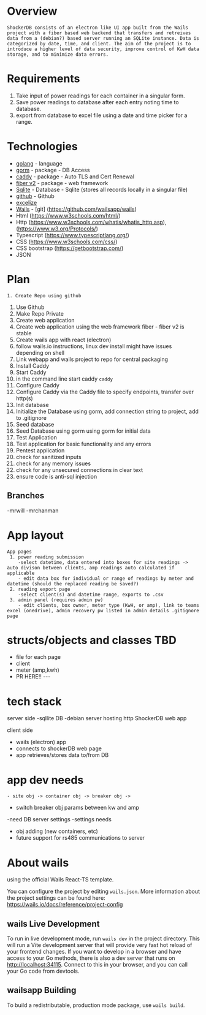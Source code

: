 # Overview

	ShockerDB consists of an electron like UI app built from the Wails project with a fiber based web backend that transfers and retreives data from a (debian?) based server running an SQLite instance. Data is categorized by date, time, and client. The aim of the project is to introduce a higher level of data security, improve control of KwH data storage, and to minimize data errors.

# Requirements

 1. Take input of power readings for each container in a singular form.
 2. Save power readings to database after each entry noting time to database.
 3. export from database to excel file using a date and time picker for a range.

# Technologies

 * [golang](https://go.dev/) - language
 * [gorm](https://github.com/go-gorm/gorm) - package - DB Access
 * [caddy](https://github.com/caddyserver/caddy) - package - Auto TLS and Cert Renewal
 * [fiber v2](https://github.com/gofiber/fiber) - package - web framework
 * [Sqlite](https://sqlite.org/) - Database - Sqlite (stores all records locally in a singular file)
 * [github](https://github.com) - Github
 * [excelize](https://github.com/qax-os/excelize)
 * [Wails](https://wails.io/)  - [git] (https://github.com/wailsapp/wails)
 * Html (https://www.w3schools.com/html/)
 * Http (https://www.w3schools.com/whatis/whatis_http.asp), (https://www.w3.org/Protocols/)
 * Typescript (https://www.typescriptlang.org/)
 * CSS (https://www.w3schools.com/css/)
 * CSS bootstrap (https://getbootstrap.com/)
 * JSON

# Plan

	1. Create Repo using github
  1. Use Github
  2. Make Repo Private
 2. Create web application
  1. Create web application using the web framework fiber - fiber v2 is stable
 3. Create wails app with react (electron)
  1. follow wails.io instructions, linux dev install might have issues depending on shell
 4. Link webapp and wails project to repo for central packaging
 6. Install Caddy
 7. Start Caddy
  1. in the command line start caddy
   `caddy`
 8. Configure Caddy
  1. Configure Caddy via the Caddy file to specify endpoints, transfer over http(s)
 9. Init database
  1. Initialize the Database using gorm, add connection string to project, add to .gitignore
 10. Seed database
  1. Seed Database using gorm using gorm for initial data
 11. Test Application
  1. Test application for basic functionality and any errors
 12. Pentest application
  1. check for sanitized inputs
  2. check for any memory issues
  3. check for any unsecured connections in clear text
  4. ensure code is anti-sql injection


## Branches

-mrwill
-mrchanman

# App layout
	App pages
	 1. power reading submission
		-select datetime, data entered into boxes for site readings -> auto divison between clients, amp readings auto calculated if applicable
		- edit data box for individual or range of readings by meter and datetime (should the replaced reading be saved?)
     2. reading export page
        -select client(s) and datetime range, exports to .csv
	 3. admin panel (requires admin pw)
		- edit clients, box owner, meter type (KwH, or amp), link to teams excel (onedrive), admin recovery pw listed in admin details .gitignore page

# structs/objects and classes TBD
 - file for each page
 - client
 - meter (amp,kwh)
 - PR HERE!! ---

# tech stack

 server side
  -sqllite DB
  -debian server hosting http ShockerDB web app

 client side
  - wails (electron) app
  - connects to shockerDB web page
  - app retrieves/stores data to/from DB

# app dev needs

	- site obj -> container obj -> breaker obj ->
 - switch breaker obj params between kw and amp

 -need DB server settings
 -settings needs
 - obj adding (new containers, etc)
 - future support for rs485 communications to server

# About wails

using the official Wails React-TS template.

You can configure the project by editing `wails.json`. More information about the project settings can be found
here: <https://wails.io/docs/reference/project-config>

## wails Live Development

To run in live development mode, run `wails dev` in the project directory. This will run a Vite development
server that will provide very fast hot reload of your frontend changes. If you want to develop in a browser
and have access to your Go methods, there is also a dev server that runs on <http://localhost:34115>. Connect
to this in your browser, and you can call your Go code from devtools.

## wailsapp Building

To build a redistributable, production mode package, use `wails build`.

